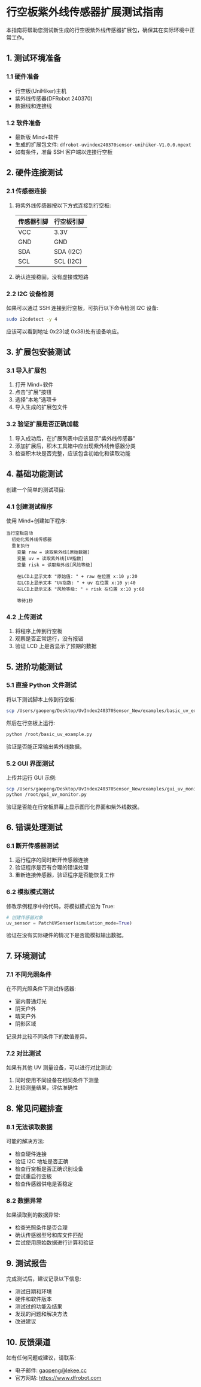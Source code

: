 # 行空板紫外线传感器扩展测试指南

本指南将帮助您测试新生成的行空板紫外线传感器扩展包，确保其在实际环境中正常工作。

## 1. 测试环境准备

### 1.1 硬件准备

- 行空板(UniHiker)主机
- 紫外线传感器(DFRobot 240370)
- 数据线和连接线

### 1.2 软件准备

- 最新版 Mind+软件
- 生成的扩展包文件: `dfrobot-uvindex240370sensor-unihiker-V1.0.0.mpext`
- 如有条件，准备 SSH 客户端以连接行空板

## 2. 硬件连接测试

### 2.1 传感器连接

1. 将紫外线传感器按以下方式连接到行空板:

   | 传感器引脚 | 行空板引脚 |
   | ---------- | ---------- |
   | VCC        | 3.3V       |
   | GND        | GND        |
   | SDA        | SDA (I2C)  |
   | SCL        | SCL (I2C)  |

2. 确认连接稳固，没有虚接或短路

### 2.2 I2C 设备检测

如果可以通过 SSH 连接到行空板，可执行以下命令检测 I2C 设备:

```bash
sudo i2cdetect -y 4
```

应该可以看到地址 0x23(或 0x38)处有设备响应。

## 3. 扩展包安装测试

### 3.1 导入扩展包

1. 打开 Mind+软件
2. 点击"扩展"按钮
3. 选择"本地"选项卡
4. 导入生成的扩展包文件

### 3.2 验证扩展是否正确加载

1. 导入成功后，在扩展列表中应该显示"紫外线传感器"
2. 添加扩展后，积木工具箱中应出现紫外线传感器分类
3. 检查积木块是否完整，应该包含初始化和读取功能

## 4. 基础功能测试

创建一个简单的测试项目:

### 4.1 创建测试程序

使用 Mind+创建如下程序:

```blocks
当行空板启动
  初始化紫外线传感器
  重复执行
    变量 raw = 读取紫外线[原始数据]
    变量 uv = 读取紫外线[UV指数]
    变量 risk = 读取紫外线[风险等级]

    在LCD上显示文本 "原始值: " + raw 在位置 x:10 y:20
    在LCD上显示文本 "UV指数: " + uv 在位置 x:10 y:40
    在LCD上显示文本 "风险等级: " + risk 在位置 x:10 y:60

    等待1秒
```

### 4.2 上传测试

1. 将程序上传到行空板
2. 观察是否正常运行，没有报错
3. 验证 LCD 上是否显示了预期的数据

## 5. 进阶功能测试

### 5.1 直接 Python 文件测试

将以下测试脚本上传到行空板:

```bash
scp /Users/gaopeng/Desktop/UvIndex240370Sensor_New/examples/basic_uv_example.py root@<行空板IP地址>:/root/
```

然后在行空板上运行:

```bash
python /root/basic_uv_example.py
```

验证是否能正常输出紫外线数据。

### 5.2 GUI 界面测试

上传并运行 GUI 示例:

```bash
scp /Users/gaopeng/Desktop/UvIndex240370Sensor_New/examples/gui_uv_monitor.py root@<行空板IP地址>:/root/
python /root/gui_uv_monitor.py
```

验证是否能在行空板屏幕上显示图形化界面和紫外线数据。

## 6. 错误处理测试

### 6.1 断开传感器测试

1. 运行程序的同时断开传感器连接
2. 验证程序是否有合理的错误处理
3. 重新连接传感器，验证程序是否能恢复工作

### 6.2 模拟模式测试

修改示例程序中的代码，将模拟模式设为 True:

```python
# 创建传感器对象
uv_sensor = PatchUVSensor(simulation_mode=True)
```

验证在没有实际硬件的情况下是否能模拟输出数据。

## 7. 环境测试

### 7.1 不同光照条件

在不同光照条件下测试传感器:

- 室内普通灯光
- 阴天户外
- 晴天户外
- 阴影区域

记录并比较不同条件下的数值差异。

### 7.2 对比测试

如果有其他 UV 测量设备，可以进行对比测试:

1. 同时使用不同设备在相同条件下测量
2. 比较测量结果，评估准确性

## 8. 常见问题排查

### 8.1 无法读取数据

可能的解决方法:

- 检查硬件连接
- 验证 I2C 地址是否正确
- 检查行空板是否正确识别设备
- 尝试重启行空板
- 检查传感器供电是否稳定

### 8.2 数据异常

如果读取到的数据异常:

- 检查光照条件是否合理
- 确认传感器型号和库文件匹配
- 尝试使用原始数据进行计算和验证

## 9. 测试报告

完成测试后，建议记录以下信息:

- 测试日期和环境
- 硬件和软件版本
- 测试过的功能及结果
- 发现的问题和解决方法
- 改进建议

## 10. 反馈渠道

如有任何问题或建议，请联系:

- 电子邮件: gaopeng@lekee.cc
- 官方网站: https://www.dfrobot.com
